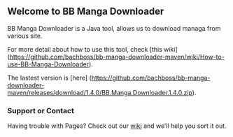 ## Welcome to BB Manga Downloader

BB Manga Downloader is a Java tool, allows us to download managa from various site.

For more detail about how to use this tool, check [this wiki] (https://github.com/bachboss/bb-manga-downloader-maven/wiki/How-to-use-BB-Manga-Downloader).

The lastest version is [here] (https://github.com/bachboss/bb-manga-downloader-maven/releases/download/1.4.0/BB.Manga.Downloader.1.4.0.zip).


### Support or Contact
Having trouble with Pages? Check out our [wiki](https://github.com/bachboss/bb-manga-downloader-maven/wiki) and we’ll help you sort it out.
